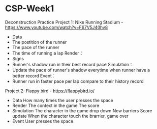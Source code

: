 # CSP-Week1
 Deconstruction Practice
Project 1: Nike Running Stadium - https://www.youtube.com/watch?v=F67V5J40hv8
- Data
- The postition of the runner
- The pace of the runner
- The time of running a lap
Render：
- Signs
- Runner's shadow run in their best record pace
Simulation：
- Update the pace of runner's shadow everytime when runner have a better record
Event：
- Runner run in faster pace per lap compare to their history record

Project 2: Flappy bird - https://flappybird.io/
- Data
How many times the user presses the space
- Render
The context in the game
The score
- Simulation
The character in the game drop down
New barriers
Score update
When the character touch the brarrier, game over
- Event
User presses the space
